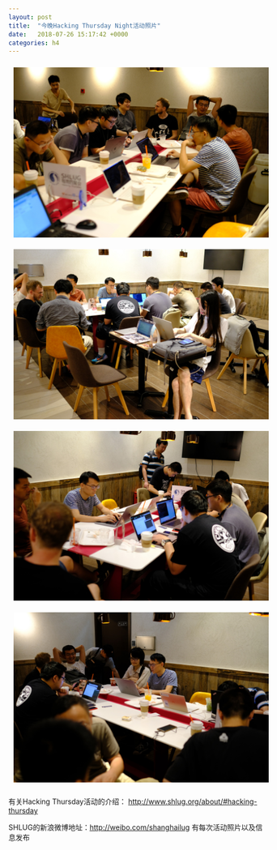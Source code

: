```yaml
---
layout: post
title:  "今晚Hacking Thursday Night活动照片"
date:   2018-07-26 15:17:42 +0000
categories: h4
---
```


[<img style='margin:10px;' src='https://raw.githubusercontent.com/shanghailug/res2018/master/i726.h4/i726_2007_0800+08.1920p.jpg'>](https://raw.githubusercontent.com/shanghailug/res2018/master/i726.h4/i726_2007_0800+08.JPG)
[<img style='margin:10px;' src='https://raw.githubusercontent.com/shanghailug/res2018/master/i726.h4/i726_2007_3200+08.1920p.jpg'>](https://raw.githubusercontent.com/shanghailug/res2018/master/i726.h4/i726_2007_3200+08.JPG)
[<img style='margin:10px;' src='https://raw.githubusercontent.com/shanghailug/res2018/master/i726.h4/i726_2017_3400+08.1920p.jpg'>](https://raw.githubusercontent.com/shanghailug/res2018/master/i726.h4/i726_2017_3400+08.JPG)
[<img style='margin:10px;' src='https://raw.githubusercontent.com/shanghailug/res2018/master/i726.h4/i726_2028_1800+08.1920p.jpg'>](https://raw.githubusercontent.com/shanghailug/res2018/master/i726.h4/i726_2028_1800+08.JPG)

有关Hacking Thursday活动的介绍：
http://www.shlug.org/about/#hacking-thursday

SHLUG的新浪微博地址：http://weibo.com/shanghailug 有每次活动照片以及信息发布


